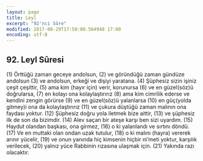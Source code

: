 ```yaml
---
layout: page
title: Leyl
excerpt: "92'nci Sûre"
modified: 2017-08-29T17:50:00.564948 17:00
encoding: utf-8
---
```


## 92. Leyl Sûresi

(1) Örttüğü zaman geceye andolsun,
(2) ve göründüğü zaman gündüze andolsun
(3) ve andolsun, erkeği ve dişiyi yaratana. 
(4) Şüphesiz sizin işiniz çeşit çeşittir,
(5) ama kim (hayır için) verir, korunursa
(6) ve en güzel(söz)ü doğrularsa,
(7) en kolayı ona kolaylaştırırız
(8) ama kim cimrilik ederse ve kendini zengin görürse
(9) ve en güzel(söz)ü yalanlarsa
(10) en güç(yolda gitmey)i ona da kolaylaştırırız
(11) ve çukura düştüğü zaman malının ona faydası yoktur.
(12) Şüphesiz doğru yola iletmek bize aittir,
(13) ve şüphesiz ilk de son da bizimdir.
(14) Alev saçan bir ateşe karşı ben sizi uyardım.
(15) Haydut olandan başkası, ona girmez,
(16) o ki yalanlandı ve sırtını döndü.
(17) Ve en muttaki olan ondan uzak tutulur,
(18) o ki malını (hayra) vererek arınır yücelir,
(19) ve onun yanında hiç kimsenin hiçbir ni’meti yoktur, karşılık verilecek,
(20) yalnız yüce Rabbinin rızasına ulaşmak için.
(21) Yakında razı olacaktır.

